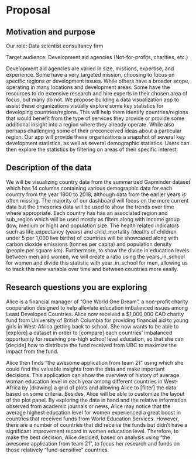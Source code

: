 # Proposal

## Motivation and purpose

Our role: Data scientist consultancy firm

Target audience: Development aid agencies (Not-for-profits, charities, etc.) 

Development aid agencies are varied in size, missions, expertise, and experience. Some have a very targeted mission, choosing to focus on specific regions or development issues.  While others have a broader scope, operating in many locations and development areas.  Some have the resources to do extensive research and hire experts in their chosen area of focus, but many do not.   We propose building a data visualization app to assist these organizations visually explore some key statistics for developing countries/regions.  This will help them identify countries/regions that would benefit from the type of services they provide or provide some additional insight into a region where they already operate.  While also perhaps challenging some of their preconceived ideas about a particular region.   Our app will provide these organizations a snapshot of several key development statistics, as well as several demographic statistics.  Users can then explore the statistics by filtering on areas of their specific interest.  

## Description of the data

We will be visualizing country data from the summarized Gapminder dataset which has 14 columns containing various demographic data for each country from the year 1800 to 2018, although data from the earlier years is often missing. The majority of our dashboard will focus on  the more current data but the timeseries data will be used to show the trends over time where appropriate. Each country has has an associated region and sub_region which will be used mostly as filters along with income group (low, medium or high) and population size. The health related indicators such as life_expectancy (years) and child_mortality (deaths of children under 5 per 1,000 live births) of countries will be showcased along with carbon dioxide emissions (tonnes per capita) and population density (people per square km). Furthermore, to show the divide in education levels between men and women, we will create a ratio using the years_in_school for women and divide this statistic with year_in_school for men, allowing us to track this new variable over time and between countries more easily.  

## Research questions you are exploring

Alice is a financial manager of “One World One Dream”, a non-profit charity cooperation designed to help alleviate education imbalanced issues among Least Developed Countries. Alice now received a $1,000,000 CAD charity fund from University of British Columbia for providing financial aid to young girls in West-Africa getting back to school. She now wants to be able to [explore] a dataset in order to [compare] each countries’ imbalanced opportunity for receiving pre-high school level education, so that she can [decide] how to distribute the fund received from UBC to maximize the impact from the fund. 

Alice then finds “the awesome application from team 21” using which she could find the valuable insights from the data and make important decisions. This application can show the overview of history of average woman education level in each year among different countries in West-Africa by [drawing] a grid of plots and allowing Alice to [filter] the data based on some criteria. Besides, Alice will be able to customize the layout of the plot panel.
By exploring the data in hand and the relative information observed from academic journals or news, Alice may notice that the average highest education level for women experienced a great boost in countries that received funds from World Education Services. However, there are a number of countries that did receive the funds but didn’t have a significant improvement record in women education level. Therefore, to make the best decision, Alice decided, based on analysis using “the awesome application from team 21”, to focus her research and funds on those relatively “fund-sensitive” countries. 
